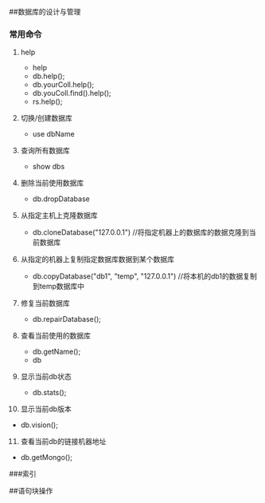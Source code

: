 
##数据库的设计与管理

### 常用命令
1. help
   - help
   - db.help();
   - db.yourColl.help();
   - db.youColl.find().help();
   - rs.help();
   
2. 切换/创建数据库
   - use dbName
3. 查询所有数据库
   - show dbs
4. 删除当前使用数据库
   - db.dropDatabase
5. 从指定主机上克隆数据库
   - db.cloneDatabase("127.0.0.1") //将指定机器上的数据库的数据克隆到当前数据库
6. 从指定的机器上复制指定数据库数据到某个数据库
   - db.copyDatabase("db1", "temp", "127.0.0.1") //将本机的db1的数据复制到temp数据库中
7. 修复当前数据库
   - db.repairDatabase();
8. 查看当前使用的数据库
   - db.getName();
   - db
   
9. 显示当前db状态
   - db.stats();
   
10. 显示当前db版本
   - db.vision();

11. 查看当前db的链接机器地址
   - db.getMongo();
   
###索引

##语句块操作
